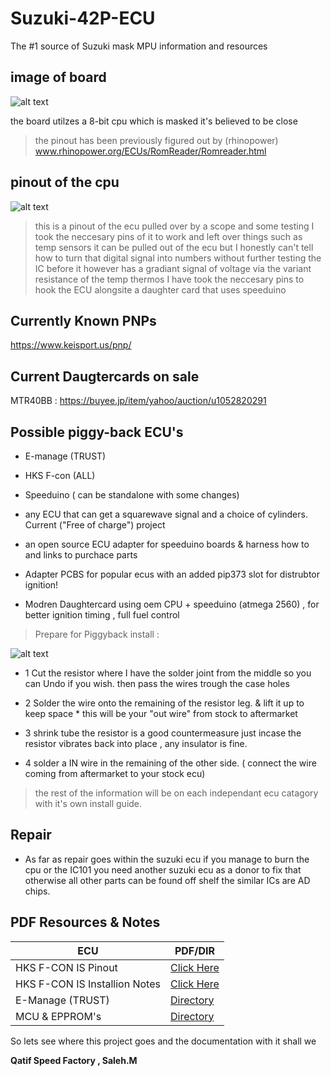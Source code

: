 # Suzuki-42P-ECU
The #1 source of Suzuki mask MPU information and resources 
 ## image of board 
 ![alt text](https://gcdnb.pbrd.co/images/1ydCnrPaT7p2.jpg)
 
 
 
 the board utilzes a 8-bit cpu which is masked it's believed to be close 
 
 > the pinout has been previously figured out by (rhinopower) 
 www.rhinopower.org/ECUs/RomReader/Romreader.html
 
 ## pinout of the cpu 
  ![alt text](https://gcdnb.pbrd.co/images/Y1y29Iqc7OYW.jpg?o=1)

> this is a pinout of the ecu pulled over by a scope and some testing 
I took the neccesary pins of it to work and left over things such as temp sensors 
it can be pulled out of the ecu but I honestly can't tell how to turn that digital signal into numbers without further testing
the IC before it however has a gradiant signal of voltage via the variant resistance of the temp thermos 
I have took the neccesary pins to hook the ECU alongsite a daughter card that uses speeduino 

## Currently Known PNPs
https://www.keisport.us/pnp/
## Current Daugtercards on sale
   MTR40BB : https://buyee.jp/item/yahoo/auction/u1052820291
## Possible piggy-back ECU's
- E-manage (TRUST)

- HKS F-con (ALL)

- Speeduino ( can be standalone with some changes)

- any ECU that can get a squarewave signal and a choice of cylinders.
Current ("Free of charge") project

- an open source ECU adapter for speeduino boards & harness how to and links to purchace parts 

- Adapter PCBS for popular ecus with an added pip373 slot for distrubtor ignition!

- Modren Daughtercard using oem CPU + speeduino (atmega 2560) , for better ignition timing , full fuel control

> Prepare for Piggyback install : 

  ![alt text](https://gcdnb.pbrd.co/images/rOFZfakCF07A.jpg?o=1)
 - 1 Cut the resistor where I have the solder joint from the middle so you can Undo if you wish. 
     then pass the wires trough the case holes
  
 -  2 Solder the wire onto the remaining of the resistor leg. & lift it up to keep space * this will be your "out wire" from stock to aftermarket
 
  - 3 shrink tube the resistor is a good countermeasure just incase the resistor vibrates back into place , any insulator is fine.
 
 -  4 solder a IN wire in the remaining of the other side. ( connect the wire coming from aftermarket to your stock ecu)
  
  >  the rest of the information will be on each independant ecu catagory with it's own install guide.
  

## Repair 
- As far as repair goes within the suzuki ecu
if you manage to burn the cpu or the IC101 you need another suzuki ecu as a donor to fix that 
otherwise all other parts can be found off shelf 
the similar ICs are AD chips.

## PDF Resources & Notes

| ECU | PDF/DIR  |
| ------ | ------ |
| HKS F-CON IS Pinout |[Click Here](HKS_F_CON_IS/f-con-pinout.pdf) |
| HKS F-CON IS Installion Notes |[Click Here](HKS_F_CON_IS/installation%20notes.md) |
| E-Manage (TRUST) |[Directory](E-manage/) |
| MCU & EPPROM's   |[Directory](Datasheet/)

So lets see where this project goes and the documentation with it shall we 






**Qatif Speed Factory , Saleh.M**

